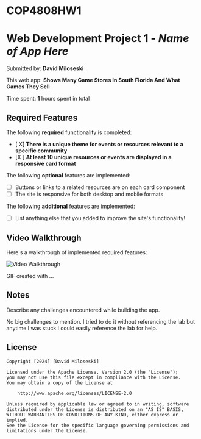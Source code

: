 # COP4808HW1
# Web Development Project 1 - *Name of App Here*

Submitted by: **David Miloseski**

This web app: **Shows Many Game Stores In South Florida And What Games They Sell**

Time spent: **1** hours spent in total

## Required Features

The following **required** functionality is completed:

- [ X] **There is a unique theme for events or resources relevant to a specific community**
- [X ] **At least 10 unique resources or events are displayed in a responsive card format**

The following **optional** features are implemented:

- [ ] Buttons or links to a related resources are on each card component
- [ ] The site is responsive for both desktop and mobile formats

The following **additional** features are implemented:

* [ ] List anything else that you added to improve the site's functionality!

## Video Walkthrough

Here's a walkthrough of implemented required features:

<img src='https://imgur.com/a/qhzZ1e0' title='Video Walkthrough' width='' alt='Video Walkthrough' />

<!-- Replace this with whatever GIF tool you used! -->
GIF created with ...  
<!-- Recommended tools:
[Kap](https://getkap.co/) for macOS
[ScreenToGif](https://www.screentogif.com/) for Windows
[peek](https://github.com/phw/peek) for Linux. -->

## Notes

Describe any challenges encountered while building the app.

No big challenges to mention. I tried to do it without referencing the lab 
but anytime I was stuck I could easily reference the lab for help.

## License

    Copyright [2024] [David Miloseski]

    Licensed under the Apache License, Version 2.0 (the "License");
    you may not use this file except in compliance with the License.
    You may obtain a copy of the License at

        http://www.apache.org/licenses/LICENSE-2.0

    Unless required by applicable law or agreed to in writing, software
    distributed under the License is distributed on an "AS IS" BASIS,
    WITHOUT WARRANTIES OR CONDITIONS OF ANY KIND, either express or implied.
    See the License for the specific language governing permissions and
    limitations under the License.
